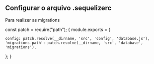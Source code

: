 ## Configurar o arquivo .sequelizerc

Para realizer as migrations




const patch = require("path");
{
module.exports = {

    config: patch.resolve(__dirname, 'src', 'config', 'database.js'),
    'migrations-path': patch.resolve(__dirname, 'src', 'database', 'migrations'),
};
} 
